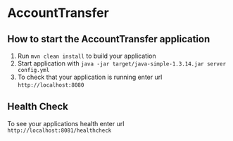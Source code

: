 # AccountTransfer

How to start the AccountTransfer application
---

1. Run `mvn clean install` to build your application
1. Start application with `java -jar target/java-simple-1.3.14.jar server config.yml`
1. To check that your application is running enter url `http://localhost:8080`

Health Check
---

To see your applications health enter url `http://localhost:8081/healthcheck`
